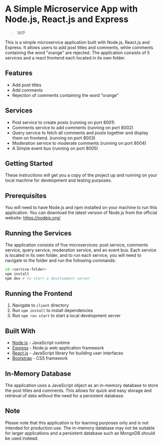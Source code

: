 # A Simple Microservice App with Node.js, React.js and Express

> WIP

This is a simple microservice application built with Node.js, React.js and Express. It allows users to add post titles and comments, while comments containing the word "orange" are rejected. The application consists of 5 services and a react frontend each located in its own folder.

## Features

- Add post titles
- Add comments
- Rejection of comments containing the word "orange"

## Services

- Post service to create posts (running on port 8001)
- Comments service to add comments (running on port 8002)
- Query service to fetch all comments and posts together and display them on frontend. (running on port 8003)
- Moderation service to moderate comments (running on port 8004)
- A Simple event bus (running on port 8005)

## Getting Started

These instructions will get you a copy of the project up and running on your local machine for development and testing purposes.

## Prerequisites

You will need to have Node.js and npm installed on your machine to run this application. You can download the latest version of Node.js from the official website: https://nodejs.org/

## Running the Services

The application consists of five microservices: post service, comments service, query service, moderation service, and an event bus. Each service is located in its own folder, and to run each service, you will need to navigate to the folder and run the following commands:

```bash
cd <service-folder>
npm install
npm dev # to start a development server
```

## Running the Frontend

1. Navigate to `client` directory
2. Run `npm install` to install dependencies
3. Run `npm run start` to start a local development server

## Built With

- [Node.js](https://nodejs.org) - JavaScript runtime
- [Express](https://expressjs.com) - Node.js web application framework
- [React.js](https://reactjs.org) - JavaScript library for building user interfaces
- [Bootstrap](https://getbootstrap.com) - CSS framework

## In-Memory Database

The application uses a JavaScript object as an in-memory database to store the post titles and comments. This allows for quick and easy storage and retrieval of data without the need for a persistent database.

## Note
Please note that this application is for learning purposes only and is not intended for production use. The in-memory database may not be suitable for larger applications and a persistent database such as MongoDB should be used instead.

